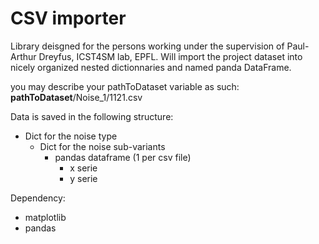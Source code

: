 # CSV importer


Library deisgned for the persons working under the supervision of Paul-Arthur Dreyfus, ICST4SM lab, EPFL.
Will import the project dataset into nicely organized nested dictionnaries and named panda DataFrame.

you may describe your pathToDataset variable as such:
**pathToDataset**/Noise_1/1121.csv

Data is saved in the following structure:
- Dict for the noise type
	- Dict for the noise sub-variants
		- pandas dataframe (1 per csv file)
			- x serie
			- y serie

Dependency:
- matplotlib
- pandas